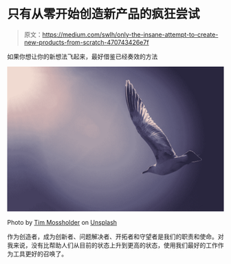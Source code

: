 # 只有从零开始创造新产品的疯狂尝试

> 原文：<https://medium.com/swlh/only-the-insane-attempt-to-create-new-products-from-scratch-470743426e7f>

如果你想让你的新想法飞起来，最好借鉴已经奏效的方法

![](img/8a41bd4bca12b2259672aa96bbbf3d54.png)

Photo by [Tim Mossholder](https://unsplash.com/@timmossholder?utm_source=medium&utm_medium=referral) on [Unsplash](https://unsplash.com?utm_source=medium&utm_medium=referral)

作为创造者，成为创新者、问题解决者、开拓者和守望者是我们的职责和使命。对我来说，没有比帮助人们从目前的状态上升到更高的状态，使用我们最好的工作作为工具更好的召唤了。